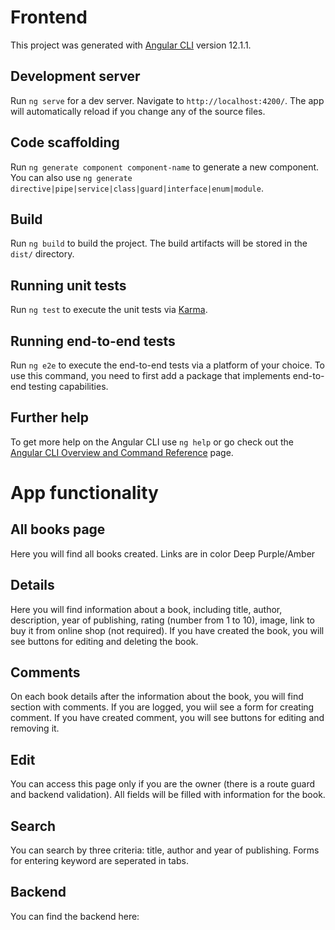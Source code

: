 # Frontend

This project was generated with [Angular CLI](https://github.com/angular/angular-cli) version 12.1.1.

## Development server

Run `ng serve` for a dev server. Navigate to `http://localhost:4200/`. The app will automatically reload if you change any of the source files.

## Code scaffolding

Run `ng generate component component-name` to generate a new component. You can also use `ng generate directive|pipe|service|class|guard|interface|enum|module`.

## Build

Run `ng build` to build the project. The build artifacts will be stored in the `dist/` directory.

## Running unit tests

Run `ng test` to execute the unit tests via [Karma](https://karma-runner.github.io).

## Running end-to-end tests

Run `ng e2e` to execute the end-to-end tests via a platform of your choice. To use this command, you need to first add a package that implements end-to-end testing capabilities.

## Further help

To get more help on the Angular CLI use `ng help` or go check out the [Angular CLI Overview and Command Reference](https://angular.io/cli) page.


# App functionality

## All books pagе

Here you will find all books created. Links are in color Deep Purple/Amber

## Details

Here you will find information about a book, including title, author, description, year of publishing, rating (number from 1 to 10), image, link to buy it from online shop (not required). If you have created the book, you will see buttons for editing and deleting the book.

## Comments

On each book details after the information about the book, you will find section with comments. If you are logged, you wiil see a form for creating comment. If you have created comment, you will see buttons for editing and removing it.

## Edit 

You can access this page only if you are the owner (there is a route guard and backend validation). All fields will be filled with information for the book.

## Search

You can search by three criteria: title, author and year of publishing. Forms for entering keyword are seperated in tabs.

## Backend

You can find the backend here: 

